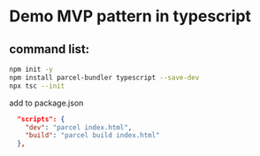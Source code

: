 # Demo MVP pattern in typescript

## command list:
```bash 
npm init -y
npm install parcel-bundler typescript --save-dev
npx tsc --init
```

add to package.json
``` json
  "scripts": {
    "dev": "parcel index.html",
    "build": "parcel build index.html"
  },
````
